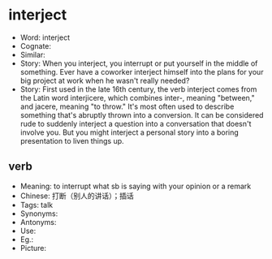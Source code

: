 # interject

- Word: interject
- Cognate: 
- Similar: 
- Story: When you interject, you interrupt or put yourself in the middle of something. Ever have a coworker interject himself into the plans for your big project at work when he wasn't really needed?
- Story: First used in the late 16th century, the verb interject comes from the Latin word interjicere, which combines inter-, meaning "between," and jacere, meaning "to throw." It's most often used to describe something that's abruptly thrown into a conversion. It can be considered rude to suddenly interject a question into a conversation that doesn't involve you. But you might interject a personal story into a boring presentation to liven things up.

## verb

- Meaning: to interrupt what sb is saying with your opinion or a remark
- Chinese: 打断（别人的讲话）；插话
- Tags: talk
- Synonyms: 
- Antonyms: 
- Use: 
- Eg.: 
- Picture: 

